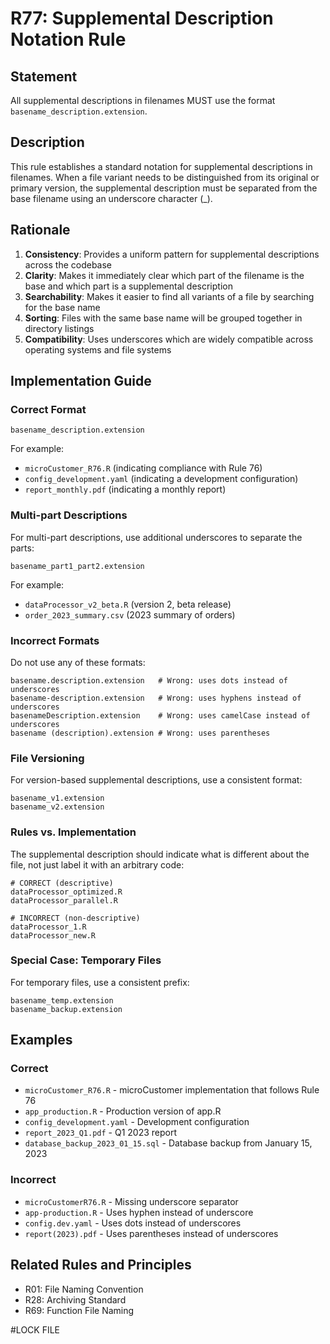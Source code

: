 # R77: Supplemental Description Notation Rule

## Statement
All supplemental descriptions in filenames MUST use the format `basename_description.extension`.

## Description
This rule establishes a standard notation for supplemental descriptions in filenames. When a file variant needs to be distinguished from its original or primary version, the supplemental description must be separated from the base filename using an underscore character (_).

## Rationale
1. **Consistency**: Provides a uniform pattern for supplemental descriptions across the codebase
2. **Clarity**: Makes it immediately clear which part of the filename is the base and which part is a supplemental description
3. **Searchability**: Makes it easier to find all variants of a file by searching for the base name
4. **Sorting**: Files with the same base name will be grouped together in directory listings
5. **Compatibility**: Uses underscores which are widely compatible across operating systems and file systems

## Implementation Guide

### Correct Format
```
basename_description.extension
```

For example:
- `microCustomer_R76.R` (indicating compliance with Rule 76)
- `config_development.yaml` (indicating a development configuration)
- `report_monthly.pdf` (indicating a monthly report)

### Multi-part Descriptions
For multi-part descriptions, use additional underscores to separate the parts:
```
basename_part1_part2.extension
```

For example:
- `dataProcessor_v2_beta.R` (version 2, beta release)
- `order_2023_summary.csv` (2023 summary of orders)

### Incorrect Formats

Do not use any of these formats:
```
basename.description.extension   # Wrong: uses dots instead of underscores
basename-description.extension   # Wrong: uses hyphens instead of underscores
basenameDescription.extension    # Wrong: uses camelCase instead of underscores
basename (description).extension # Wrong: uses parentheses
```

### File Versioning
For version-based supplemental descriptions, use a consistent format:
```
basename_v1.extension
basename_v2.extension
```

### Rules vs. Implementation
The supplemental description should indicate what is different about the file, not just label it with an arbitrary code:

```
# CORRECT (descriptive)
dataProcessor_optimized.R
dataProcessor_parallel.R

# INCORRECT (non-descriptive)
dataProcessor_1.R
dataProcessor_new.R
```

### Special Case: Temporary Files
For temporary files, use a consistent prefix:
```
basename_temp.extension
basename_backup.extension
```

## Examples

### Correct
- `microCustomer_R76.R` - microCustomer implementation that follows Rule 76
- `app_production.R` - Production version of app.R
- `config_development.yaml` - Development configuration
- `report_2023_Q1.pdf` - Q1 2023 report
- `database_backup_2023_01_15.sql` - Database backup from January 15, 2023

### Incorrect
- `microCustomerR76.R` - Missing underscore separator
- `app-production.R` - Uses hyphen instead of underscore
- `config.dev.yaml` - Uses dots instead of underscores
- `report(2023).pdf` - Uses parentheses instead of underscores

## Related Rules and Principles
- R01: File Naming Convention
- R28: Archiving Standard
- R69: Function File Naming

#LOCK FILE